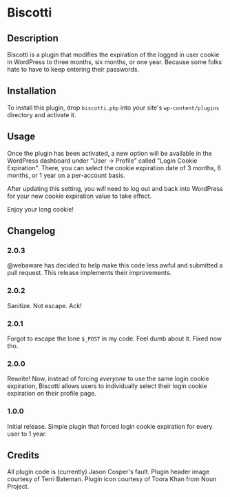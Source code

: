 # Biscotti

## Description

Biscotti is a plugin that modifies the expiration of the logged in user cookie in WordPress to three months, six months, or one year. Because some folks hate to have to keep entering their passwords.

## Installation

To install this plugin, drop `biscotti.php` into your site's `wp-content/plugins` directory and activate it.

## Usage

Once the plugin has been activated, a new option will be available in the WordPress dashboard under "User -> Profile" called "Login Cookie Expiration". There, you can select the cookie expiration date of 3 months, 6 months, or 1 year on a per-account basis.

After updating this setting, you *will* need to log out and back into WordPress for your new cookie expiration value to take effect.

Enjoy your long cookie!

## Changelog

### 2.0.3

@webaware has decided to help make this code less awful and submitted a pull request. This release implements their improvements.

### 2.0.2

Sanitize. Not escape. Ack!

### 2.0.1

Forgot to escape the lone `$_POST` in my code. Feel dumb about it. Fixed now tho.

### 2.0.0

Rewrite! Now, instead of forcing *everyone* to use the same login cookie expiration, Biscotti allows users to individually select their login cookie expiration on their profile page.

### 1.0.0

Initial release. Simple plugin that forced login cookie expiration for every user to 1 year.

## Credits

All plugin code is (currently) Jason Cosper's fault.
Plugin header image courtesy of Terri Bateman.
Plugin icon courtesy of Toora Khan from Noun Project.
